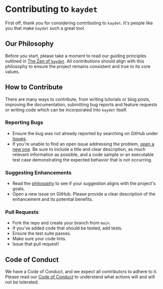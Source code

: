 # Contributing to `kaydet`

First off, thank you for considering contributing to `kaydet`. It's people like you that make `kaydet` such a great tool.

## Our Philosophy

Before you start, please take a moment to read our guiding principles outlined in [The Zen of `kaydet`](ZEN.md). All contributions should align with this philosophy to ensure the project remains consistent and true to its core values.

## How to Contribute

There are many ways to contribute, from writing tutorials or blog posts, improving the documentation, submitting bug reports and feature requests or writing code which can be incorporated into `kaydet` itself.

### Reporting Bugs

-   Ensure the bug was not already reported by searching on GitHub under [Issues](https://github.com/mirat/kaydet/issues).
-   If you're unable to find an open issue addressing the problem, [open a new one](https://github.com/mirat/kaydet/issues/new). Be sure to include a title and clear description, as much relevant information as possible, and a code sample or an executable test case demonstrating the expected behavior that is not occurring.

### Suggesting Enhancements

-   Read the [philosophy](ZEN.md) to see if your suggestion aligns with the project's goals.
-   Open a new issue on GitHub. Please provide a clear description of the enhancement and its potential benefits.

### Pull Requests

-   Fork the repo and create your branch from `main`.
-   If you've added code that should be tested, add tests.
-   Ensure the test suite passes.
-   Make sure your code lints.
-   Issue that pull request!

## Code of Conduct

We have a Code of Conduct, and we expect all contributors to adhere to it. Please read our [Code of Conduct](CODE_OF_CONDUCT.md) to understand what actions will and will not be tolerated.
